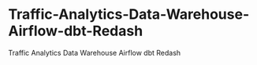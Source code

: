 # Traffic-Analytics-Data-Warehouse-Airflow-dbt-Redash
Traffic Analytics Data Warehouse Airflow dbt Redash
